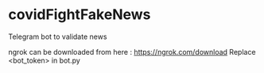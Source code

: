 # covidFightFakeNews
Telegram bot to validate news

ngrok can be downloaded from here : https://ngrok.com/download
Replace <bot_token> in bot.py
